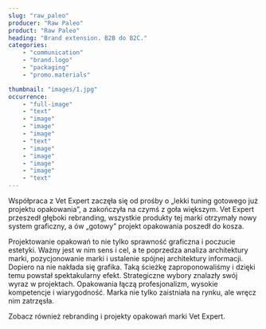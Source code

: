```yaml
---
slug: "raw_paleo"
producer: "Raw Paleo"
product: "Raw Paleo"
heading: "Brand extension. B2B do B2C."
categories:
    - "communication"
    - "brand.logo"
    - "packaging"
    - "promo.materials"

thumbnail: "images/1.jpg"
occurrence:
    - "full-image"
    - "text"
    - "image"
    - "image"
    - "image"
    - "text"
    - "image"
    - "image"
    - "image"
    - "image"
    - "text"
---
```

Współpraca z Vet Expert zaczęła się od prośby o „lekki tuning
gotowego już projektu opakowania”, a zakończyła na czymś z goła
większym. Vet Expert przeszedł głęboki rebranding, wszystkie
produkty tej marki otrzymały nowy system graficzny, a ów „gotowy”
projekt opakowania poszedł do kosza.

Projektowanie opakowań to nie tylko sprawność graficzna i poczucie
estetyki. Ważny jest w nim sens i cel, a te poprzedza analiza
architektury marki, pozycjonowanie marki i ustalenie spójnej
architektury informacji. Dopiero na nie nakłada się grafika. Taką
ścieżkę zaproponowaliśmy i dzięki temu powstał spektakularny efekt.
Strategiczne wybory znalazły swój wyraz w projektach. Opakowania
łączą profesjonalizm, wysokie kompetencje i wiarygodność. Marka nie
tylko zaistniała na rynku, ale wręcz nim zatrzęsła.

Zobacz również rebranding i projekty opakowań marki Vet Expert.